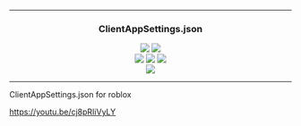 -----

### <p align="center">ClientAppSettings.json</p>
<p align= "center">
  <img src="https://img.shields.io/github/last-commit/KornineQ/ClientAppSettings.json">
  <img src="https://img.shields.io/github/license/KornineQ/ClientAppSettings.json">
  <br>
  <img src="https://img.shields.io/github/stars/KornineQ/ClientAppSettings.json">
  <img src="https://img.shields.io/github/forks/KornineQ/ClientAppSettings.json">
  <img src="https://img.shields.io/github/downloads/KornineQ/ClientAppSettings.json/total.svg">
  <br>
  <img src="https://img.shields.io/github/languages/top/KornineQ/ClientAppSettings.json">
</p>

-----

ClientAppSettings.json for roblox

https://youtu.be/cj8pRIiVyLY
